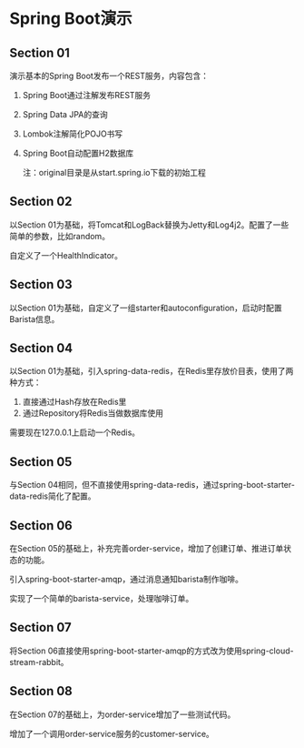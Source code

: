 # Spring Boot演示

## Section 01

演示基本的Spring Boot发布一个REST服务，内容包含：

1. Spring Boot通过注解发布REST服务
2. Spring Data JPA的查询
3. Lombok注解简化POJO书写
4. Spring Boot自动配置H2数据库

    注：original目录是从start.spring.io下载的初始工程

## Section 02

以Section 01为基础，将Tomcat和LogBack替换为Jetty和Log4j2。配置了一些简单的参数，比如random。

自定义了一个HealthIndicator。

## Section 03

以Section 01为基础，自定义了一组starter和autoconfiguration，启动时配置Barista信息。

## Section 04

以Section 01为基础，引入spring-data-redis，在Redis里存放价目表，使用了两种方式：

1. 直接通过Hash存放在Redis里
2. 通过Repository将Redis当做数据库使用

需要现在127.0.0.1上启动一个Redis。

## Section 05

与Section 04相同，但不直接使用spring-data-redis，通过spring-boot-starter-data-redis简化了配置。

## Section 06

在Section 05的基础上，补充完善order-service，增加了创建订单、推进订单状态的功能。

引入spring-boot-starter-amqp，通过消息通知barista制作咖啡。

实现了一个简单的barista-service，处理咖啡订单。

## Section 07

将Section 06直接使用spring-boot-starter-amqp的方式改为使用spring-cloud-stream-rabbit。

## Section 08

在Section 07的基础上，为order-service增加了一些测试代码。

增加了一个调用order-service服务的customer-service。



